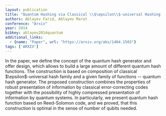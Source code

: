 ```yaml
---
layout: publication
title: "Quantum Hashing via Classical \\$\epsilon\\$-universal Hashing Constructions"
authors: Ablayev Farid, Ablayev Marat
conference: "Arxiv"
year: 2014
bibkey: ablayev2014quantum
additional_links:
  - {name: "Paper", url: "https://arxiv.org/abs/1404.1503"}
tags: ['ARXIV']
---
```

In the paper, we define the concept of the quantum hash generator and offer
design, which allows to build a large amount of different quantum hash
functions. The construction is based on composition of classical
\$\epsilon\$-universal hash family and a given family of functions -- quantum
hash generator. The proposed construction combines the properties of robust
presentation of information by classical error-correcting codes together with
the possibility of highly compressed presentation of information by quantum
systems. In particularly, we present quantum hash function based on Reed-Solomon
code, and we proved, that this construction is optimal in the sense of number of
qubits needed.

